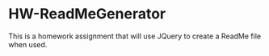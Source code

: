 # HW-ReadMeGenerator
This is a homework assignment that will use JQuery to create a ReadMe file when used.
